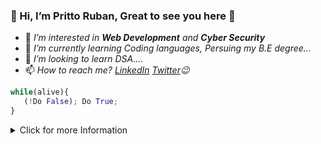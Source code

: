 ### 👋 Hi, I’m Pritto Ruban, Great to see you here 💫

- 👀 *I’m interested in **Web Development** and **Cyber Security***
- 🌱 *I’m currently learning Coding languages, Persuing my B.E degree...*
- 💞️ *I’m looking to learn DSA....*
- 📫 *How to reach me?  [LinkedIn](https://www.linkedin.com/in/r-pritto-ruban-0b1290289?utm_source=share&utm_campaign=share_via&utm_content=profile&utm_medium=android_app)  [Twitter](https://twitter.com/PrittoRuban?s=09)😉*

```py
while(alive){
   (!Do False); Do True;
}

```

<details>
<summary> Click for more Information </summary>
  
- "Passionate engineering enthusiast dedicated to mastering the intricacies of Computer Science Engineering(Cyber Security). Currently embarking on a transformative journey towards excellence as a R.M.K College of Engineering and Technology student, driven to innovate and contribute meaningfully to the world of technology."

- "As a passionate individual fascinated by the synergy between web development and cybersecurity, I am on a relentless journey to craft robust digital solutions in the ever-evolving tech landscape. I thrive on the dynamic challenge of seamlessly integrating creativity and security in the realm of web development.

- I am committed to staying at the forefront of technological advancements, constantly expanding my knowledge and skills to contribute meaningfully to the web development.

- Let's connect and embark on a shared exploration of the vast possibilities that arise at the intersection of innovation and security. Together, we can shape a future where technology not only dazzles with creativity but also stands resilient against cyber challenges."
</details>

<!---
PrittoRuban/PrittoRuban is a ✨ special ✨ repository because its `README.md` (this file) appears on your GitHub profile.
You can click the Preview link to take a look at your changes.
--->
